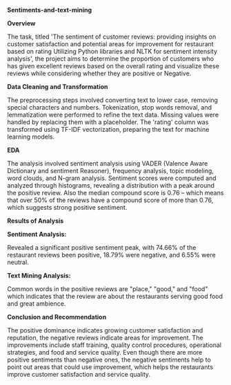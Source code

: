 **Sentiments-and-text-mining**

**Overview**

The task, titled 'The sentiment of customer reviews: providing insights on customer satisfaction and potential areas for improvement for restaurant based on rating Utilizing Python libraries and NLTK for sentiment intensity analysis', the project aims to determine the proportion of customers who has given excellent reviews based on the overall rating and visualize these reviews while considering whether they are positive or Negative.

**Data Cleaning and Transformation**

The preprocessing steps involved converting text to lower case, removing special characters and numbers. Tokenization, stop words removal, and lemmatization were performed to refine the text data. Missing values were handled by replacing them with a placeholder. The 'rating' column was transformed using TF-IDF vectorization, preparing the text for machine learning models.

**EDA**

The analysis involved sentiment analysis using VADER (Valence Aware Dictionary and sentiment Reasoner), frequency analysis, topic modeling, word clouds, and N-gram analysis. Sentiment scores were computed and analyzed through histograms, revealing a distribution with a peak around the positive review. Also the median compound score is 0.76 – which means that over 50% of the reviews have a compound score of more than 0.76, which suggests strong positive sentiment.

**Results of Analysis**

**Sentiment Analysis:**

Revealed a significant positive sentiment peak, with 74.66% of the restaurant reviews been positive, 18.79% were negative, and 6.55% were neutral.

**Text Mining Analysis:**

Common words in the positive reviews are "place," "good," and "food" which indicates that the review are about the restaurants serving good food and great ambience.

**Conclusion and Recommendation**

The positive dominance indicates growing customer satisfaction and reputation, the negative reviews indicate areas for improvement. The improvements include staff training, quality control procedures, operational strategies, and food and service quality.
Even though there are more positive sentiments than negative ones, the negative sentiments help to point out areas that could use improvement, which helps the restaurants improve customer satisfaction and service quality.

